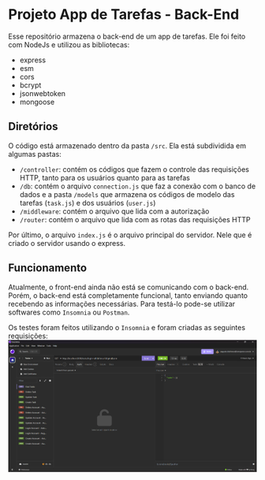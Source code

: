 # Projeto App de Tarefas - Back-End
Esse repositório armazena o back-end de um app de tarefas. Ele foi feito com NodeJs e utilizou as bibliotecas:
- express
- esm
- cors
- bcrypt
- jsonwebtoken
- mongoose
## Diretórios
O código está armazenado dentro da pasta `/src`. Ela está subdividida em algumas pastas:
- `/controller`: contém os códigos que fazem o controle das requisições HTTP, tanto para os usuários quanto para as tarefas
- `/db`: contém o arquivo `connection.js` que faz a conexão com o banco de dados e a pasta `/models` que armazena os códigos de modelo das tarefas (`task.js`) e dos usuários (`user.js`)
- `/middleware`: contém o arquivo que lida com a autorização
- `/router`: contém o arquivo que lida com as rotas das requisições HTTP

Por último, o arquivo `index.js` é o arquivo principal do servidor. Nele que é criado o servidor usando o express.

## Funcionamento
Atualmente, o front-end ainda não está se comunicando com o back-end. Porém, o back-end está completamente funcional, tanto enviando quanto recebendo as informações necessárias. Para testá-lo pode-se utilizar softwares como `Insomnia` ou `Postman`.

Os testes foram feitos utilizando o `Insomnia` e foram criadas as seguintes requisições:
![Print das requisições do Insomnia](https://raw.githubusercontent.com/Augusto-Ildefonso/Back-End-Projeto-Tarefas/refs/heads/master/images/Insomnia.png)
